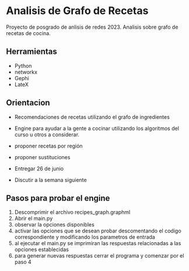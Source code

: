 # Analisis de Grafo de Recetas

Proyecto de posgrado de anlisis de redes 2023.
Analisis sobre grafo de recetas de cocina.

## Herramientas

* Python
* networkx
* Gephi
* LateX

## Orientacion

* Recomendaciones de recetas utilizando el grafo de ingredientes
* Engine para ayudar a la gente a cocinar utilizando los algoritmos del curso u otros a considerar.
* proponer recetas por región
* proponer sustituciones

* Entregar 26 de junio
* Discutir a la semana siguiente

## Pasos para probar el engine

1. Descomprimir el archivo recipes_graph.graphml
2. Abrir el main.py
3. observar la opciones disponibles
4. activar las opciones que se desean probar descomentando el codigo correspondiente y modificando los parametros de entrada
5. al ejecutar el main.py se imprimiran las respuestas relacionadas a las opciones establecidas
6. para generar nuevas respuestas cerrar el programa y comenzar por el paso 4
